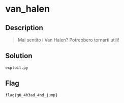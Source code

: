 # van_halen

## Description
> Mai sentito i Van Halen? Potrebbero tornarti utili!

## Solution
`exploit.py`

## Flag
`flag{g0_4h3ad_4nd_jump}`